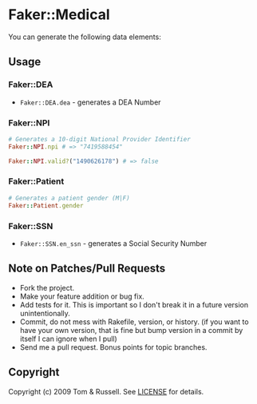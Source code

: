 # Faker::Medical

You can generate the following data elements:

## Usage
### Faker::DEA
* `Faker::DEA.dea` - generates a DEA Number

### Faker::NPI
```ruby
# Generates a 10-digit National Provider Identifier
Faker::NPI.npi # => "7419588454"

Faker::NPI.valid?("1490626178") # => false
```

### Faker::Patient
```ruby
# Generates a patient gender (M|F)
Faker::Patient.gender
```

### Faker::SSN
* `Faker::SSN.en_ssn` - generates a Social Security Number

## Note on Patches/Pull Requests

* Fork the project.
* Make your feature addition or bug fix.
* Add tests for it. This is important so I don't break it in a
  future version unintentionally.
* Commit, do not mess with Rakefile, version, or history.
  (if you want to have your own version, that is fine but bump version in a commit by itself I can ignore when I pull)
* Send me a pull request. Bonus points for topic branches.

## Copyright

Copyright (c) 2009 Tom & Russell. See [LICENSE](LICENSE) for details.
